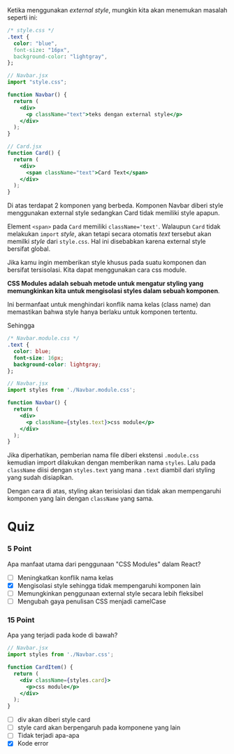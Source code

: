 Ketika menggunakan _external style_, mungkin kita akan menemukan masalah seperti ini:

```css
/* style.css */
.text {
  color: "blue",
  font-size: "16px",
  background-color: "lightgray",
};
```
```jsx
// Navbar.jsx
import "style.css";

function Navbar() {
  return (
    <div>
      <p className="text">teks dengan external style</p>
    </div>
  );
}
```
```jsx
// Card.jsx
function Card() {
  return (
    <div>
      <span className="text">Card Text</span>
    </div>
  );
}
```
Di atas terdapat 2 komponen yang berbeda. Komponen Navbar diberi style menggunakan external style sedangkan Card tidak memiliki style apapun.

Element `<span>` pada `Card` memiliki `className='text'`. Walaupun `Card` tidak melakukan `import` _style_, akan tetapi secara otomatis _text_ tersebut akan memilki _style_ dari `style.css`. Hal ini disebabkan karena external style bersifat global. 

Jika kamu ingin memberikan style khusus pada suatu komponen dan bersifat tersisolasi. Kita dapat menggunakan cara css module.

**CSS Modules adalah sebuah metode untuk mengatur styling yang memungkinkan kita untuk mengisolasi styles dalam sebuah komponen**. 

Ini bermanfaat untuk menghindari konflik nama kelas (class name) dan memastikan bahwa style hanya berlaku untuk komponen tertentu.

Sehingga 
```css
/* Navbar.module.css */
.text {
  color: blue;
  font-size: 16px;
  background-color: lightgray;
};
```
```jsx
// Navbar.jsx
import styles from './Navbar.module.css';

function Navbar() {
  return (
    <div>
      <p className={styles.text}>css module</p>
    </div>
  );
}
```

Jika diperhatikan, pemberian nama file diberi ekstensi `.module.css` kemudian import dilakukan dengan memberikan nama `styles`. Lalu pada `className` diisi dengan `styles.text` yang mana `.text` diambil dari styling yang sudah disiaplkan. 

Dengan cara di atas, styling akan terisiolasi dan tidak akan mempengaruhi komponen yang lain dengan `className` yang sama.

# Quiz

### 5 Point

Apa manfaat utama dari penggunaan "CSS Modules" dalam React?
- [ ] Meningkatkan konflik nama kelas
- [x] Mengisolasi style sehingga tidak mempengaruhi komponen lain
- [ ] Memungkinkan penggunaan external style secara lebih fleksibel
- [ ] Mengubah gaya penulisan CSS menjadi camelCase

### 15 Point

Apa yang terjadi pada kode di bawah?
```jsx
// Navbar.jsx
import styles from './Navbar.css';

function CardItem() {
  return (
    <div className={styles.card}>
      <p>css module</p>
    </div>
  );
}
```
- [ ] div akan diberi style card
- [ ] style card akan berpengaruh pada komponene yang lain
- [ ] Tidak terjadi apa-apa
- [x] Kode error